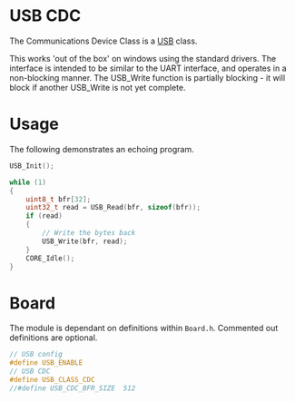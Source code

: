 # USB CDC
The Communications Device Class is a [USB](../USB.md) class.

This works 'out of the box' on windows using the standard drivers. The interface is intended to be similar to the UART interface, and operates in a non-blocking manner. The USB_Write function is partially blocking - it will block if another USB_Write is not yet complete.

# Usage

The following demonstrates an echoing program.

```c
USB_Init();

while (1)
{
    uint8_t bfr[32];
    uint32_t read = USB_Read(bfr, sizeof(bfr));
    if (read)
    {
        // Write the bytes back
        USB_Write(bfr, read);
    }
    CORE_Idle();
}
```

# Board

The module is dependant on definitions within `Board.h`. Commented out definitions are optional.

```c
// USB config
#define USB_ENABLE
// USB CDC
#define USB_CLASS_CDC
//#define USB_CDC_BFR_SIZE	512
```
